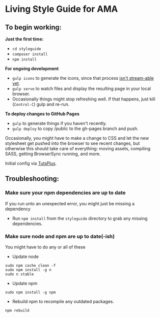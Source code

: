 # Living Style Guide for AMA
## To begin working:

**Just the first time:**
- `cd styleguide`
- `composer install`
- `npm install`

**For ongoing development**
- `gulp icons` to generate the icons, since that process [isn't stream-able yet](https://github.com/filamentgroup/gulpicon/issues/1).
- `gulp serve` to watch files and display the resulting page in your local browser.
- Occasionally things might stop refreshing well. If that happens, just kill (`Control-C`) gulp and re-run.

**To deploy changes to GitHub Pages**
- `gulp` to generate things if you haven't recently.
- `gulp deploy` to copy /public to the gh-pages branch and push.

Occasionally, you might have to make a change to CSS and let the new stylesheet get pushed into the browser to see recent changes, but otherwise this should take care of everything: moving assets, compiling SASS, getting BrowserSync running, and more.

Initial config via [TutsPlus](https://webdesign.tutsplus.com/tutorials/combining-pattern-lab-with-gulp-for-improved-workflow--cms-22187).

## Troubleshooting:
### Make sure your npm dependencies are up to date
If you run unto an unexpected error, you might just be missing a dependency
- Run `npm install` from the `styleguide` directory to grab any missing dependencies.

### Make sure node and npm are up to date(-ish)
You might have to do any or all of these
- Update node
```
sudo npm cache clean -f
sudo npm install -g n
sudo n stable
```
- Update npm
```
sudo npm install -g npm
```
- Rebuild npm to recompile any outdated packages.
```
npm rebuild
```
